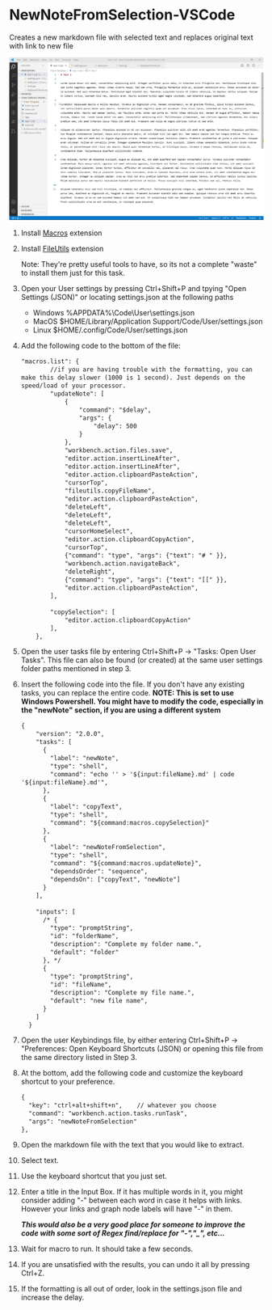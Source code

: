 # NewNoteFromSelection-VSCode
Creates a new markdown file with selected text and replaces original text with link to new file

![](Selection2Note.gif)

1. Install [Macros](https://marketplace.visualstudio.com/items?itemName=geddski.macros) extension
1. Install [FileUtils](https://marketplace.visualstudio.com/items?itemName=sleistner.vscode-fileutils) extension

    Note: They're pretty useful tools to have, so its not a complete "waste" to install them just for this task.

1. Open your User settings by pressing Ctrl+Shift+P and tpying "Open Settings (JSON)" or locating settings.json at the following paths
    - Windows %APPDATA%\Code\User\settings.json
    - MacOS $HOME/Library/Application Support/Code/User/settings.json
    - Linux $HOME/.config/Code/User/settings.json
1. Add the following code to the bottom of the file: 
    ```
    "macros.list": {
            //if you are having trouble with the formatting, you can make this delay slower (1000 is 1 second). Just depends on the speed/load of your processor.
            "updateNote": [
                {
                    "command": "$delay",
                    "args": {
                        "delay": 500
                    }
                },
                "workbench.action.files.save",
                "editor.action.insertLineAfter",
                "editor.action.insertLineAfter",
                "editor.action.clipboardPasteAction",
                "cursorTop",
                "fileutils.copyFileName",
                "editor.action.clipboardPasteAction",
                "deleteLeft",
                "deleteLeft",
                "deleteLeft", 
                "cursorHomeSelect",
                "editor.action.clipboardCopyAction",
                "cursorTop",
                {"command": "type", "args": {"text": "# " }},
                "workbench.action.navigateBack",
                "deleteRight",
                {"command": "type", "args": {"text": "[[" }},
                "editor.action.clipboardPasteAction",             
            ],

            "copySelection": [
                "editor.action.clipboardCopyAction"
            ],         
        },
    ```
1. Open the user tasks file by entering Ctrl+Shift+P -> "Tasks: Open User Tasks". This file can also be found (or created) at the same user settings folder paths mentioned in step 3. 
1. Insert the following code into the file. If you don't have any existing tasks, you can replace the entire code. **NOTE: This is set to use Windows Powershell. You might have to modify the code, especially in the "newNote" section, if you are using a different system**
    ```
    {
        "version": "2.0.0",
        "tasks": [
          {
            "label": "newNote",
            "type": "shell",
            "command": "echo '' > '${input:fileName}.md' | code '${input:fileName}.md'", 
          },
          {
            "label": "copyText",
            "type": "shell",
            "command": "${command:macros.copySelection}"     
          },
          {
            "label": "newNoteFromSelection",
            "type": "shell",
            "command": "${command:macros.updateNote}",
            "dependsOrder": "sequence",
            "dependsOn": ["copyText", "newNote"]
          }
        ],

        "inputs": [
          /* {
            "type": "promptString",     
            "id": "folderName",
            "description": "Complete my folder name.",
            "default": "folder"
          }, */
          {
            "type": "promptString",
            "id": "fileName",
            "description": "Complete my file name.",
            "default": "new file name",
          }
        ]
      }
    ```

1. Open the user Keybindings file, by either entering Ctrl+Shift+P -> "Preferences: Open Keyboard Shortcuts (JSON) or opening this file from the same directory listed in Step 3.
1. At the bottom, add the following code and customize the keyboard shortcut to your preference.
    ```
    {
      "key": "ctrl+alt+shift+n",    // whatever you choose
      "command": "workbench.action.tasks.runTask",
      "args": "newNoteFromSelection"
    },

    ```
1. Open the markdown file with the text that you would like to extract. 
1. Select text.
1. Use the keyboard shortcut that you just set. 
1. Enter a title in the Input Box. If it has multiple words in it, you might consider adding "-" between each word in case it helps with links. However your links and graph node labels will have "-" in them.    
    
    ***This would also be a very good place for someone to improve the code with some sort of Regex find/replace for "-","_", etc...***
    
1. Wait for macro to run. It should take a few seconds.
1. If you are unsatisfied with the results, you can undo it all by pressing Ctrl+Z. 
1. If the formatting is all out of order, look in the settings.json file and increase the delay.
